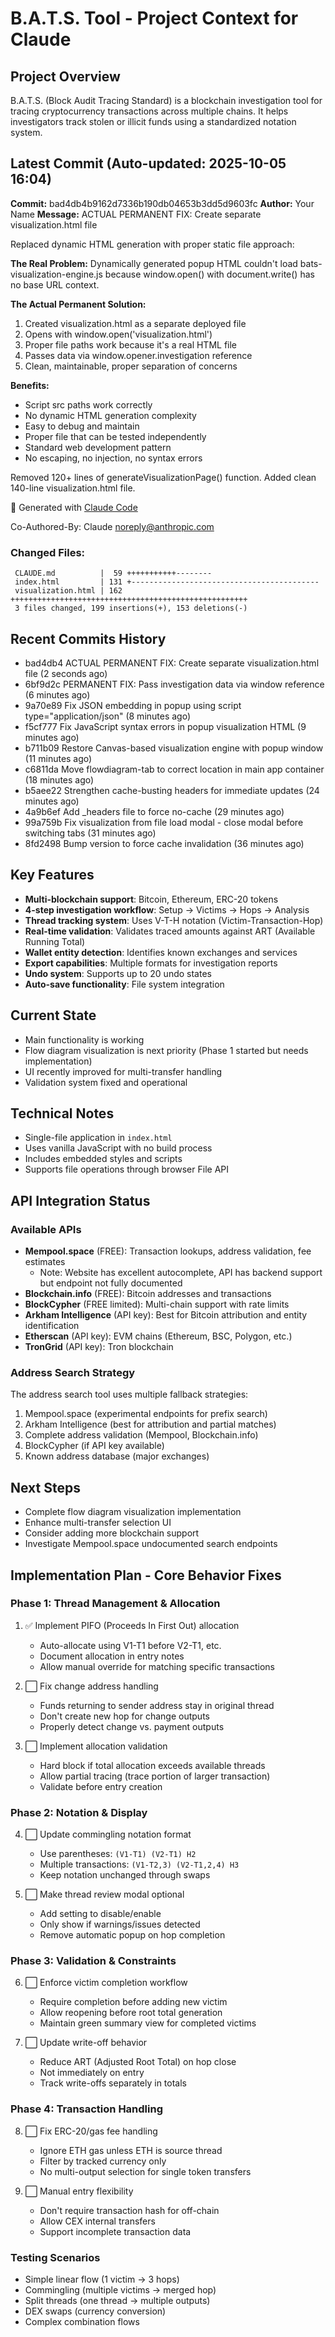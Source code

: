 # B.A.T.S. Tool - Project Context for Claude

## Project Overview
B.A.T.S. (Block Audit Tracing Standard) is a blockchain investigation tool for tracing cryptocurrency transactions across multiple chains. It helps investigators track stolen or illicit funds using a standardized notation system.

## Latest Commit (Auto-updated: 2025-10-05 16:04)

**Commit:** bad4db4b9162d7336b190db04653b3dd5d9603fc
**Author:** Your Name
**Message:** ACTUAL PERMANENT FIX: Create separate visualization.html file

Replaced dynamic HTML generation with proper static file approach:

**The Real Problem:**
Dynamically generated popup HTML couldn't load bats-visualization-engine.js
because window.open() with document.write() has no base URL context.

**The Actual Permanent Solution:**
1. Created visualization.html as a separate deployed file
2. Opens with window.open('visualization.html')
3. Proper file paths work because it's a real HTML file
4. Passes data via window.opener.investigation reference
5. Clean, maintainable, proper separation of concerns

**Benefits:**
- Script src paths work correctly
- No dynamic HTML generation complexity
- Easy to debug and maintain
- Proper file that can be tested independently
- Standard web development pattern
- No escaping, no injection, no syntax errors

Removed 120+ lines of generateVisualizationPage() function.
Added clean 140-line visualization.html file.

🤖 Generated with [Claude Code](https://claude.com/claude-code)

Co-Authored-By: Claude <noreply@anthropic.com>

### Changed Files:
```
 CLAUDE.md          |  59 +++++++++++--------
 index.html         | 131 +------------------------------------------
 visualization.html | 162 +++++++++++++++++++++++++++++++++++++++++++++++++++++
 3 files changed, 199 insertions(+), 153 deletions(-)
```

## Recent Commits History

- bad4db4 ACTUAL PERMANENT FIX: Create separate visualization.html file (2 seconds ago)
- 6bf9d2c PERMANENT FIX: Pass investigation data via window reference (6 minutes ago)
- 9a70e89 Fix JSON embedding in popup using script type="application/json" (8 minutes ago)
- f5cf777 Fix JavaScript syntax errors in popup visualization HTML (9 minutes ago)
- b711b09 Restore Canvas-based visualization engine with popup window (11 minutes ago)
- c6811da Move flowdiagram-tab to correct location in main app container (18 minutes ago)
- b5aee22 Strengthen cache-busting headers for immediate updates (24 minutes ago)
- 4a9b6ef Add _headers file to force no-cache (29 minutes ago)
- 99a759b Fix visualization from file load modal - close modal before switching tabs (31 minutes ago)
- 8fd2498 Bump version to force cache invalidation (36 minutes ago)

## Key Features
- **Multi-blockchain support**: Bitcoin, Ethereum, ERC-20 tokens
- **4-step investigation workflow**: Setup → Victims → Hops → Analysis
- **Thread tracking system**: Uses V-T-H notation (Victim-Transaction-Hop)
- **Real-time validation**: Validates traced amounts against ART (Available Running Total)
- **Wallet entity detection**: Identifies known exchanges and services
- **Export capabilities**: Multiple formats for investigation reports
- **Undo system**: Supports up to 20 undo states
- **Auto-save functionality**: File system integration

## Current State
- Main functionality is working
- Flow diagram visualization is next priority (Phase 1 started but needs implementation)
- UI recently improved for multi-transfer handling
- Validation system fixed and operational

## Technical Notes
- Single-file application in `index.html`
- Uses vanilla JavaScript with no build process
- Includes embedded styles and scripts
- Supports file operations through browser File API

## API Integration Status

### Available APIs
- **Mempool.space** (FREE): Transaction lookups, address validation, fee estimates
  - Note: Website has excellent autocomplete, API has backend support but endpoint not fully documented
- **Blockchain.info** (FREE): Bitcoin addresses and transactions
- **BlockCypher** (FREE limited): Multi-chain support with rate limits
- **Arkham Intelligence** (API key): Best for Bitcoin attribution and entity identification
- **Etherscan** (API key): EVM chains (Ethereum, BSC, Polygon, etc.)
- **TronGrid** (API key): Tron blockchain

### Address Search Strategy
The address search tool uses multiple fallback strategies:
1. Mempool.space (experimental endpoints for prefix search)
2. Arkham Intelligence (best for attribution and partial matches)
3. Complete address validation (Mempool, Blockchain.info)
4. BlockCypher (if API key available)
5. Known address database (major exchanges)

## Next Steps
- Complete flow diagram visualization implementation
- Enhance multi-transfer selection UI
- Consider adding more blockchain support
- Investigate Mempool.space undocumented search endpoints

## Implementation Plan - Core Behavior Fixes

### Phase 1: Thread Management & Allocation
1. ✅ Implement PIFO (Proceeds In First Out) allocation
   - Auto-allocate using V1-T1 before V2-T1, etc.
   - Document allocation in entry notes
   - Allow manual override for matching specific transactions

2. ⬜ Fix change address handling
   - Funds returning to sender address stay in original thread
   - Don't create new hop for change outputs
   - Properly detect change vs. payment outputs

3. ⬜ Implement allocation validation
   - Hard block if total allocation exceeds available threads
   - Allow partial tracing (trace portion of larger transaction)
   - Validate before entry creation

### Phase 2: Notation & Display
4. ⬜ Update commingling notation format
   - Use parentheses: `(V1-T1) (V2-T1) H2`
   - Multiple transactions: `(V1-T2,3) (V2-T1,2,4) H3`
   - Keep notation unchanged through swaps

5. ⬜ Make thread review modal optional
   - Add setting to disable/enable
   - Only show if warnings/issues detected
   - Remove automatic popup on hop completion

### Phase 3: Validation & Constraints
6. ⬜ Enforce victim completion workflow
   - Require completion before adding new victim
   - Allow reopening before root total generation
   - Maintain green summary view for completed victims

7. ⬜ Update write-off behavior
   - Reduce ART (Adjusted Root Total) on hop close
   - Not immediately on entry
   - Track write-offs separately in totals

### Phase 4: Transaction Handling
8. ⬜ Fix ERC-20/gas fee handling
   - Ignore ETH gas unless ETH is source thread
   - Filter by tracked currency only
   - No multi-output selection for single token transfers

9. ⬜ Manual entry flexibility
   - Don't require transaction hash for off-chain
   - Allow CEX internal transfers
   - Support incomplete transaction data

### Testing Scenarios
- Simple linear flow (1 victim → 3 hops)
- Commingling (multiple victims → merged hop)
- Split threads (one thread → multiple outputs)
- DEX swaps (currency conversion)
- Complex combination flows
